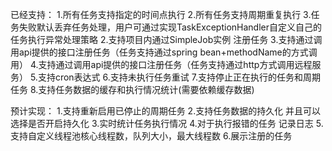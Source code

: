 已经支持：
1.所有任务支持指定的时间点执行
2.所有任务支持周期重复执行
3.任务失败默认丢弃任务处理，用户可通过实现TaskExceptionHandler自定义自己的任务执行异常处理策略
2.支持项目内通过SimpleJob实例 注册任务
3.支持通过调用api提供的接口注册任务（任务支持通过spring bean+methodName的方式调用）
4.支持通过调用api提供的接口注册任务（任务支持通过http方式调用远程服务）
5.支持cron表达式
6.支持未执行任务重试
7.支持停止正在执行的任务和周期任务
8.支持任务数据的缓存和执行情况统计(需要依赖缓存数据)

预计实现：
1.支持重新启用已停止的周期任务
2.支持任务数据的持久化 并且可以选择是否开启持久化
3.实时统计任务执行情况
4.对于执行报错的任务 记录日志
5.支持自定义线程池核心线程数，队列大小，最大线程数
6.展示注册的任务


